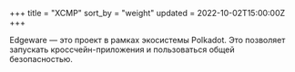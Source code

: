 +++
title = "XCMP"
sort_by = "weight"
updated = 2022-10-02T15:00:00Z
+++

Edgeware — это проект в рамках экосистемы Polkadot. Это позволяет запускать кроссчейн-приложения и пользоваться общей безопасностью.
